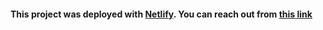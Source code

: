 #### This project was deployed with [Netlify](https://github.com/facebook/create-react-app). You can reach out from [this link ](https://imagegalery.netlify.app/)
